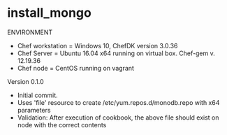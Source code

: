 # install_mongo

ENVIRONMENT
- Chef workstation = Windows 10, ChefDK version 3.0.36
- Chef Server = Ubuntu 16.04 x64 running on virtual box. Chef-gem v. 12.19.36
- Chef node = CentOS running on vagrant



Version 0.1.0 
- Initial commit.
- Uses 'file' resource to create /etc/yum.repos.d/monodb.repo with x64 parameters
- Validation: After execution of cookbook, the above file should exist on node with the correct contents

